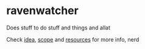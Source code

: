 # ravenwatcher
Does stuff to do stuff and things and allat

Check [idea](./docs/IDEA.md), [scope](./docs/SCOPE.md) and [resources](./docs/RESOURCES.md) for more info, nerd
